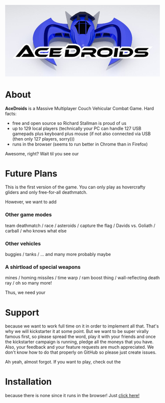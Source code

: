 ![AceDroids banner](/media/images/banner.jpg)

# About

__AceDroids__ is a Massive Multiplayer Couch Vehicular Combat Game. Hard facts:

* free and open source so Richard Stallman is proud of us
* up to 129 local players (technically your PC can handle 127 USB gamepads plus keyboard plus mouse (if not also connected via USB (then only 127 players, sorry)))
* runs in the browser (seems to run better in Chrome than in Firefox)

Awesome, right? Wait til you see our

# Future Plans

This is the first version of the game. You can only play as hovercrafty gliders and only free-for-all deathmatch.

However, we want to add

### Other game modes

team deathmatch / race / asteroids / capture the flag / Davids vs. Goliath / carball / who knows what else

### Other vehicles

buggies / tanks / ... and many more probably maybe

### A shirtload of special weapons

mines / homing missiles / time warp / ram boost thing / wall-reflecting death ray / oh so many more!

Thus, we need your

# Support

because we want to work full time on it in order to implement all that. That's why we will kickstarter it at some point. But we want to be super virally famous first, so please spread the word, play it with your friends and once the kickstarter campaign is running, pledge all the moneys that you have. Also, your feedback and your feature requests are much appreciated. We don't know how to do that properly on GitHub so please just create issues.

Ah yeah, almost forgot. If you want to play, check out the

# Installation

because there is none since it runs in the browser! Just [click here!](https://mqnc.github.io/acedroids/)

